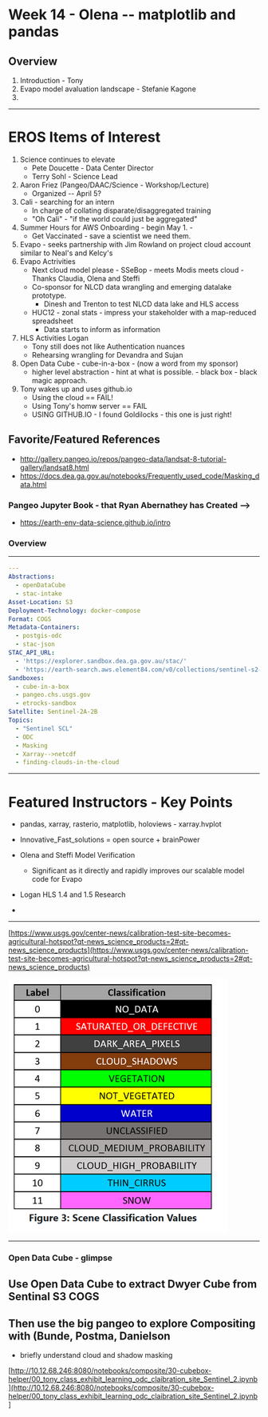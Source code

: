 # Week 14 - Olena -- matplotlib and pandas

## Overview

1. Introduction - Tony
2. Evapo model avaluation landscape - Stefanie Kagone
3. 

---
# EROS Items of Interest

1. Science continues to elevate
    - Pete Doucette  - Data Center Director
    - Terry Sohl - Science Lead
2. Aaron Friez (Pangeo/DAAC/Science - Workshop/Lecture)
    - Organized -- April 5?
3. Cali - searching for an intern
    - In charge of collating disparate/disaggregated training
    - "Oh Cali" - "if the world could just be aggregated"
4. Summer Hours for AWS Onboarding - begin May 1. - 
    - Get Vaccinated - save a scientist we need them.
5. Evapo - seeks partnership with Jim Rowland on project cloud account similar to Neal's and Kelcy's
6. Evapo Actrivities
    - Next cloud model please - SSeBop - meets Modis meets cloud - Thanks Claudia, Olena and Steffi
    - Co-sponsor for NLCD data wrangling and emerging datalake prototype.
        - Dinesh and Trenton to test NLCD data lake and HLS access
    - HUC12 - zonal stats - impress your stakeholder with a map-reduced spreadsheet
        - Data starts to inform as information
7. HLS Activities Logan
    - Tony still does not like Authentication nuances
    - Rehearsing wrangling for Devandra and Sujan
8. Open Data Cube - cube-in-a-box - (now a word from my sponsor)
    - higher level abstraction - hint at what is possible. - black box - black magic approach.
9. Tony wakes up and uses github.io
    - Using the cloud == FAIL!
    - Using Tony's homw server == FAIL
    - USING GITHUB.IO - I found Goldilocks - this one is just right!

## Favorite/Featured References

- http://gallery.pangeo.io/repos/pangeo-data/landsat-8-tutorial-gallery/landsat8.html
- https://docs.dea.ga.gov.au/notebooks/Frequently_used_code/Masking_data.html

### Pangeo Jupyter Book - that Ryan Abernathey has Created -->
- https://earth-env-data-science.github.io/intro

### Overview
---

```yaml
--- 
Abstractions: 
  - openDataCube
  - stac-intake
Asset-Location: S3
Deployment-Technology: docker-compose
Format: COGS
Metadata-Containers: 
  - postgis-odc
  - stac-json
STAC_API_URL:
  - 'https://explorer.sandbox.dea.ga.gov.au/stac/'
  - 'https://earth-search.aws.element84.com/v0/collections/sentinel-s2-l2a-cogs'
Sandboxes: 
  - cube-in-a-box
  - pangeo.chs.usgs.gov
  - etrocks-sandbox
Satellite: Sentinel-2A-2B
Topics: 
  - "Sentinel SCL"
  - ODC
  - Masking
  - Xarray-->netcdf
  - finding-clouds-in-the-cloud
```

---

# Featured Instructors - Key Points

- pandas, xarray, rasterio, matplotlib, holoviews - xarray.hvplot
- Innovative_Fast_solutions = open source + brainPower

- Olena and Steffi Model Verification
    - Significant as it directly and rapidly improves our scalable model code for Evapo
- Logan HLS 1.4 and 1.5 Research
- 

---

[https://www.usgs.gov/center-news/calibration-test-site-becomes-agricultural-hotspot?qt-news_science_products=2#qt-news_science_products](https://www.usgs.gov/center-news/calibration-test-site-becomes-agricultural-hotspot?qt-news_science_products=2#qt-news_science_products)



![](Assets/sentenel-scene-classification-levels.PNG)


---
### Open Data Cube - glimpse

## Use Open Data Cube to extract Dwyer Cube from Sentinal S3 COGS

## Then use the big pangeo to explore Compositing with (Bunde, Postma, Danielson

- briefly understand cloud and shadow masking 


[http://10.12.68.246:8080/notebooks/composite/30-cubebox-helper/00_tony_class_exhibit_learning_odc_claibration_site_Sentinel_2.ipynb](http://10.12.68.246:8080/notebooks/composite/30-cubebox-helper/00_tony_class_exhibit_learning_odc_claibration_site_Sentinel_2.ipynb]



